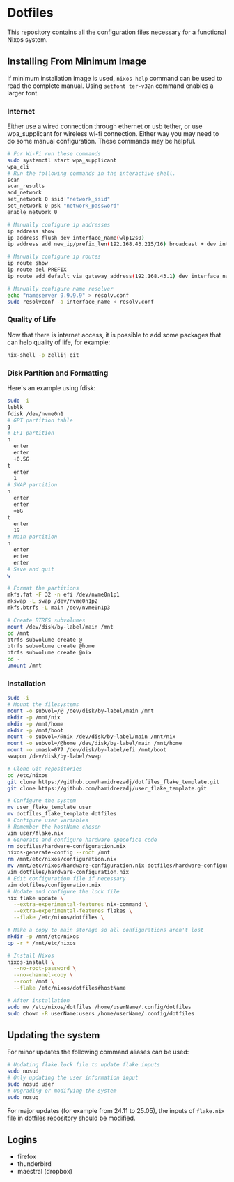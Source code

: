 # Dotfiles
This repository contains all the configuration files necessary for a functional Nixos system.
## Installing From Minimum Image
If minimum installation image is used, `nixos-help` command can be used to read the complete manual.
Using `setfont ter-v32n` command enables a larger font.
### Internet
Either use a wired connection through ethernet or usb tether, or use wpa_supplicant for wireless wi-fi connection. Either way you may need to do some manual configuration. These commands may be helpful.
```sh
# For Wi-Fi run these commands
sudo systemctl start wpa_supplicant
wpa_cli
# Run the following commands in the interactive shell.
scan
scan_results
add_network
set_network 0 ssid "network_ssid"
set_network 0 psk "network_password"
enable_network 0

# Manually configure ip addresses
ip address show
ip address flush dev interface_name(wlp12s0)
ip address add new_ip/prefix_len(192.168.43.215/16) broadcast + dev interface_name

# Manually configure ip routes
ip route show
ip route del PREFIX
ip route add default via gateway_address(192.168.43.1) dev interface_name

# Manually configure name resolver
echo "nameserver 9.9.9.9" > resolv.conf
sudo resolvconf -a interface_name < resolv.conf
```
### Quality of Life
Now that there is internet access, it is possible to add some packages that can help quality of life, for example:
```sh
nix-shell -p zellij git
```
### Disk Partition and Formatting
Here's an example using fdisk:
```sh
sudo -i
lsblk
fdisk /dev/nvme0n1
# GPT partition table
g
# EFI partition
n
  enter
  enter
  +0.5G
t
  enter
  1
# SWAP partition
n
  enter
  enter
  +8G
t
  enter
  19
# Main partition
n
  enter
  enter
  enter
# Save and quit
w

# Format the partitions
mkfs.fat -F 32 -n efi /dev/nvme0n1p1
mkswap -L swap /dev/nvme0n1p2
mkfs.btrfs -L main /dev/nvme0n1p3

# Create BTRFS subvolumes
mount /dev/disk/by-label/main /mnt
cd /mnt
btrfs subvolume create @
btrfs subvolume create @home
btrfs subvolume create @nix
cd ~
umount /mnt
```

### Installation
```sh
sudo -i
# Mount the filesystems
mount -o subvol=/@ /dev/disk/by-label/main /mnt
mkdir -p /mnt/nix
mkdir -p /mnt/home
mkdir -p /mnt/boot
mount -o subvol=/@nix /dev/disk/by-label/main /mnt/nix
mount -o subvol=/@home /dev/disk/by-label/main /mnt/home
mount -o umask=077 /dev/disk/by-label/efi /mnt/boot
swapon /dev/disk/by-label/swap

# Clone Git repositories
cd /etc/nixos
git clone https://github.com/hamidrezadj/dotfiles_flake_template.git
git clone https://github.com/hamidrezadj/user_flake_template.git

# Configure the system
mv user_flake_template user
mv dotfiles_flake_template dotfiles
# Configure user variables
# Remember the hostName chosen
vim user/flake.nix
# Generate and configure hardware specefice code
rm dotfiles/hardware-configuration.nix
nixos-generate-config --root /mnt
rm /mnt/etc/nixos/configuration.nix
mv /mnt/etc/nixos/hardware-configuration.nix dotfiles/hardware-configuration.nix
vim dotfiles/hardware-configuration.nix
# Edit configuration file if necessary
vim dotfiles/configuration.nix
# Update and configure the lock file
nix flake update \
  --extra-experimental-features nix-command \
  --extra-experimental-features flakes \
  --flake /etc/nixos/dotfiles \

# Make a copy to main storage so all configurations aren't lost
mkdir -p /mnt/etc/nixos
cp -r * /mnt/etc/nixos

# Install Nixos
nixos-install \
  --no-root-password \
  --no-channel-copy \
  --root /mnt \
  --flake /etc/nixos/dotfiles#hostName

# After installation
sudo mv /etc/nixos/dotfiles /home/userName/.config/dotfiles
sudo chown -R userName:users /home/userName/.config/dotfiles
```

## Updating the system
For minor updates the following command aliases can be used:
```sh
# Updating flake.lock file to update flake inputs
sudo nosud
# Only updating the user information input
sudo nosud user
# Upgrading or modifying the system
sudo nosug
```
For major updates (for example from 24.11 to 25.05), the inputs of `flake.nix` file in dotfiles repository should be modified.

## Logins
- firefox
- thunderbird
- maestral (dropbox)

